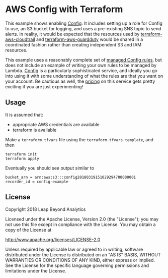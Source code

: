 # AWS Config with Terraform

This example shows enabling [Config](https://aws.amazon.com/documentation/config/). It includes setting up
a role for Config to use, an S3 bucket for logging, and uses a pre-existing SNS topic to send alerts.
In reality, it would be expected that the resources used by [terraform-aws-cloudtrail](https://github.com/LeapBeyond/terraform-aws-cloudtrail)
and [terraform-aws-guardduty](https://github.com/LeapBeyond/terraform-aws-guardduty) would be shared in a coordinated
fashion rather than creating independent S3 and IAM resources.

This example uses a reasonably complete set of [managed Config rules](https://docs.aws.amazon.com/config/latest/developerguide/managed-rules-by-aws-config.html),
but does not include an example of writing your own rules to be managed by Lambda. [Config](https://aws.amazon.com/documentation/config/) is a particularly
sophisticated service, and ideally you go into using it with some understanding of what the rules are that you want on your account. Be cautious as well,
the [pricing](https://aws.amazon.com/config/pricing/) on this service gets pretty exciting if you are just experimenting!

## Usage
It is assumed that:
 - appropriate AWS credentials are available
 - terraform is available

Make a `terraform.tfvars` file using the `terraform.tfvars.template`, and then

```
terraform init
terraform apply
```

Eventually you should see output similar to

```
bucket_arn = arn:aws:s3:::config20180319151029294700000001
recorder_id = config-example
```


## License
Copyright 2018 Leap Beyond Analytics

Licensed under the Apache License, Version 2.0 (the "License");
you may not use this file except in compliance with the License.
You may obtain a copy of the License at

   http://www.apache.org/licenses/LICENSE-2.0

Unless required by applicable law or agreed to in writing, software
distributed under the License is distributed on an "AS IS" BASIS,
WITHOUT WARRANTIES OR CONDITIONS OF ANY KIND, either express or implied.
See the License for the specific language governing permissions and
limitations under the License.
